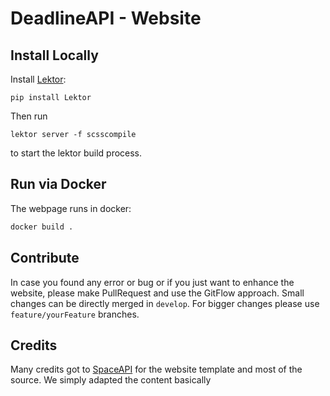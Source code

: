 # DeadlineAPI - Website


## Install Locally

Install [Lektor](https://pypi.org/project/Lektor/):
```
pip install Lektor
```

Then run  
```
lektor server -f scsscompile
```
to start the lektor build process.

## Run via Docker

The webpage runs in docker:
```bash
docker build .
```

## Contribute
In case you found any error or bug or if you just want to enhance the website, please make PullRequest and use the GitFlow approach. Small changes can be directly merged in `develop`. For bigger changes please use `feature/yourFeature` branches.


## Credits
Many credits got to [SpaceAPI](http://spaceapi.io) for the website template and most of the source. We simply adapted the content basically
